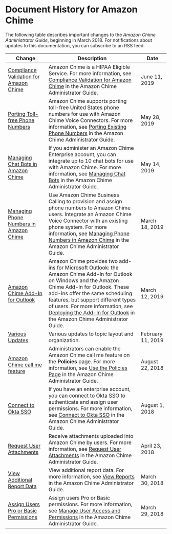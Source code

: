# Document History for Amazon Chime<a name="doc-history"></a>

The following table describes important changes to the *Amazon Chime Administrator Guide*, beginning in March 2018\. For notifications about updates to this documentation, you can subscribe to an RSS feed\.

| Change | Description | Date | 
| --- |--- |--- |
| [Compliance Validation for Amazon Chime](#doc-history) | Amazon Chime is a HIPAA Eligible Service\. For more information, see [Compliance Validation for Amazon Chime](https://docs.aws.amazon.com/chime/latest/ag/compliance.html) in the Amazon Chime Administrator Guide\. | June 11, 2019 | 
| [Porting Toll\-free Phone Numbers](#doc-history) | Amazon Chime supports porting toll\-free United States phone numbers for use with Amazon Chime Voice Connectors\. For more information, see [Porting Existing Phone Numbers](https://docs.aws.amazon.com/chime/latest/ag/phone-numbers.html#porting) in the Amazon Chime Administrator Guide\. | May 28, 2019 | 
| [Managing Chat Bots in Amazon Chime](#doc-history) | If you administer an Amazon Chime Enterprise account, you can integrate up to 10 chat bots for use with Amazon Chime\. For more information, see [Managing Chat Bots](https://docs.aws.amazon.com/chime/latest/ag/manage-chat-bots.html) in the Amazon Chime Administrator Guide\. | May 14, 2019 | 
| [Managing Phone Numbers in Amazon Chime](#doc-history) | Use Amazon Chime Business Calling to provision and assign phone numbers to Amazon Chime users\. Integrate an Amazon Chime Voice Connector with an existing phone system\. For more information, see [Managing Phone Numbers in Amazon Chime](https://docs.aws.amazon.com/chime/latest/ag/manage-phone.html) in the Amazon Chime Administrator Guide\. | March 18, 2019 | 
| [Amazon Chime Add\-In for Outlook](#doc-history) | Amazon Chime provides two add\-ins for Microsoft Outlook: the Amazon Chime Add\-In for Outlook on Windows and the Amazon Chime Add\-In for Outlook\. These add\-ins offer the same scheduling features, but support different types of users\. For more information, see [Deploying the Add\-In for Outlook](https://docs.aws.amazon.com/chime/latest/ag/deploy-addin.html) in the Amazon Chime Administrator Guide\. | March 12, 2019 | 
| [Various Updates](#doc-history) | Various updates to topic layout and organization\. | February 11, 2019 | 
| [Amazon Chime call me feature](#doc-history) | Administrators can enable the Amazon Chime call me feature on the **Policies** page\. For more information, see [Use the Policies Page](https://docs.aws.amazon.com/chime/latest/ag/policies.html) in the Amazon Chime Administrator Guide\. | August 22, 2018 | 
| [Connect to Okta SSO](#doc-history) | If you have an enterprise account, you can connect to Okta SSO to authenticate and assign user permissions\. For more information, see [Connect to Okta SSO](https://docs.aws.amazon.com/chime/latest/ag/okta_sso.html) in the Amazon Chime Administrator Guide\. | August 1, 2018 | 
| [Request User Attachments](#doc-history) | Receive attachments uploaded into Amazon Chime by users\. For more information, see [Request User Attachments](https://docs.aws.amazon.com/chime/latest/ag/request-attachments.html) in the Amazon Chime Administrator Guide\. | April 23, 2018 | 
| [View Additional Report Data](#doc-history) | View additional report data\. For more information, see [View Reports](https://docs.aws.amazon.com/chime/latest/ag/view-reports.html) in the Amazon Chime Administrator Guide\. | March 30, 2018 | 
| [Assign Users Pro or Basic Permissions](#doc-history) | Assign users Pro or Basic permissions\. For more information, see [Manage User Access and Permissions](https://docs.aws.amazon.com/chime/latest/ag/manage-access.html) in the Amazon Chime Administrator Guide\. | March 29, 2018 | 